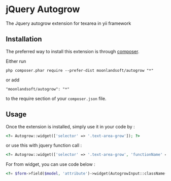 jQuery Autogrow
===============
The Jquery autogrow extension for texarea in yii framework

Installation
------------

The preferred way to install this extension is through [composer](http://getcomposer.org/download/).

Either run

```
php composer.phar require --prefer-dist moonlandsoft/autogrow "*"
```

or add

```
"moonlandsoft/autogrow": "*"
```

to the require section of your `composer.json` file.


Usage
-----

Once the extension is installed, simply use it in your code by  :

```php
<?= Autogrow::widget(['selector' => '.text-area-grow']); ?>
```

or use this with jquery function call :

```php
<?= Autogrow::widget(['selector' => '.text-area-grow', 'functionName' => 'makeTextAutogrow']); ?>
```

For from widget, you can use code below :
```php
<?= $form->field($model, 'attribute')->widget(AutogrowInput::className()); ?>
```